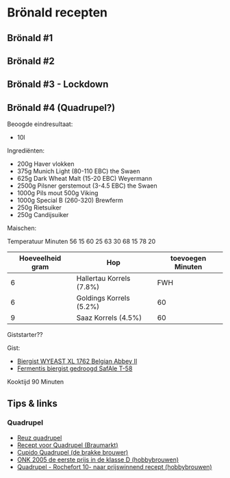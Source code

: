 # Brönald recepten

## Brönald #1

## Brönald #2

## Brönald #3 - Lockdown

## Brönald #4 (Quadrupel?)

Beoogde eindresultaat:

* 10l

Ingrediënten:

* 200g Haver vlokken
* 375g Munich Light (80-110 EBC)	the Swaen
*	625g Dark Wheat Malt (15-20 EBC)	Weyermann
*	2500g Pilsner gerstemout (3-4.5 EBC)	the Swaen
* 1000g Pils mout 500g	Viking
* 1000g Special B (260-320) Brewferm 
* 250g Rietsuiker
* 250g Candijsuiker

Maischen:

Temperatuur   Minuten
56            15
60            25
63            30
68            15
78            20

| Hoeveelheid gram | Hop | toevoegen Minuten |
| - | - | - |
| 6 | Hallertau Korrels (7.8%) | FWH |
| 6 | Goldings  Korrels (5.2%) | 60 |
| 9 | Saaz      Korrels (4.5%) | 60 |

Giststarter??

Gist:

* [Biergist WYEAST XL 1762 Belgian Abbey II](https://www.brouwland.com/nl/onze-producten/bierbereiding/biergisten/wyeast-vloeibare-gisten/belgische-specialiteiten/d/biergist-wyeast-xl-1762-belg-abbey-2)
* [Fermentis biergist gedroogd SafAle T-58](https://www.brouwland.com/nl/onze-producten/bierbereiding/biergisten/fermentis-korrelgisten/d/biergist-gedroogd-safbrew-t-58-11-5-gr)

Kooktijd     90    Minuten

## Tips & links

### Quadrupel

* [Reuz quadrupel](quadrupel-reuz.md)
* [Recept voor Quadrupel (Braumarkt)](https://www.braumarkt.com/blog/quadrupel-recept.html)
* [Cupido Quadrupel (de brakke brouwer)](http://www.debrakkebrouwer.nl/tag/Quadrupel#recept-4)
* [ONK 2005 de eerste prijs in de klasse D (hobbybrouwen)](https://www.hobbybrouwen.nl/forum/index.php?topic=1615.0)
* [Quadrupel - Rochefort 10- naar prijswinnend recept (hobbybrouwen)](https://www.hobbybrouwen.nl/forum/index.php?topic=29397.0)
